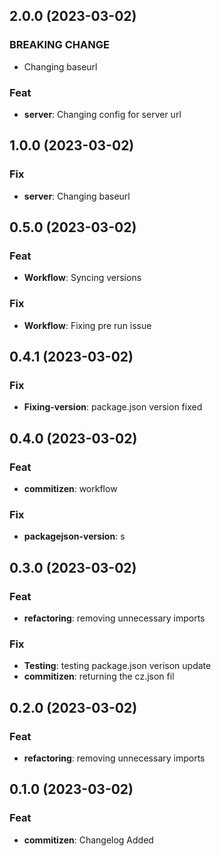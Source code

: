 ## 2.0.0 (2023-03-02)

### BREAKING CHANGE

- Changing baseurl

### Feat

- **server**: Changing config for server url

## 1.0.0 (2023-03-02)

### Fix

- **server**: Changing baseurl

## 0.5.0 (2023-03-02)

### Feat

- **Workflow**: Syncing versions

### Fix

- **Workflow**: Fixing pre run issue

## 0.4.1 (2023-03-02)

### Fix

- **Fixing-version**: package.json version fixed

## 0.4.0 (2023-03-02)

### Feat

- **commitizen**: workflow

### Fix

- **packagejson-version**: s

## 0.3.0 (2023-03-02)

### Feat

- **refactoring**: removing unnecessary imports

### Fix

- **Testing**: testing package.json verison update
- **commitizen**: returning the cz.json fil

## 0.2.0 (2023-03-02)

### Feat

- **refactoring**: removing unnecessary imports

## 0.1.0 (2023-03-02)

### Feat

- **commitizen**: Changelog Added
